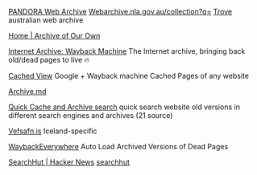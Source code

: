 
[PANDORA Web Archive](http://pandora.nla.gov.au/)
[Webarchive.nla.gov.au/collection?q=](https://webarchive.nla.gov.au/collection?q=)
[Trove](http://trove.nla.gov.au/search/category/websites)
australian web archive

[Home | Archive of Our Own](https://archiveofourown.org/)

[Internet Archive: Wayback Machine](https://web.archive.org/)
The Internet archive, bringing back old/dead pages to live
:fire:

[Cached View](http://www.cachedview.com/)
Google + Wayback machine Cached Pages of any website

[Archive.md](https://archive.md/)

[Quick Cache and Archive search](https://cybdetective.com/quickcacheandarhivesearch.html)
quick search website old versions in different search engines and archives (21 source)

[Vefsafn.is](https://vefsafn.is/)
Iceland-specific

[WaybackEverywhere](https://gitlab.com/gkrishnaks/WaybackEverywhere-Firefox)
Auto Load Archived Versions of Dead Pages

[SearchHut | Hacker News](https://news.ycombinator.com/item?id=32104609)
[searchhut](https://web.archive.org/web/20220715045109/https://searchhut.org/)
